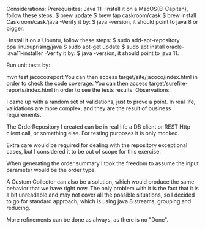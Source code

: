 Considerations:
Prerequisites: Java 11 
-Install it on a MacOS(El Capitan), follow these steps: $ brew update $ brew tap caskroom/cask $ brew install Caskroom/cask/java -Verify it by: $ java -version, it should point to java 8 or bigger.

-Install it on a Ubuntu, follow these steps: $ sudo add-apt-repository ppa:linuxuprising/java $ sudo apt-get update $ sudo apt install oracle-java11-installer -Verify it by: $ java -version, it should point to java 11.

Run unit tests by:

mvn test jacoco:report You can then access target/site/jacoco/index.html in order to check the code coverage. You can then access target/surefire-reports/index.html in order to see the tests results.
Observations:

I came up with a random set of validations, just to prove a point. In real life, validations are more complex, and they are the result of business requirements.

The OrderRepository I created can be in real life a DB client or REST Http client call, or something else. For testing purposes it is only mocked.

Extra care would be required for dealing with the repository exceptional cases, but I considered it to be out of scope for this exercise.

When generating the order summary I took the freedom to assume the input parameter would be the order type.

A Custom Collector can also be a solution, which would produce the same behavior that we have right now. 
The only problem with it is the fact that it is a bit unreadable and may not cover all the possible situations, so I decided to go for standard approach, which is using java 8 streams, grouping and reducing.

More refinements can be done as always, as there is no "Done".